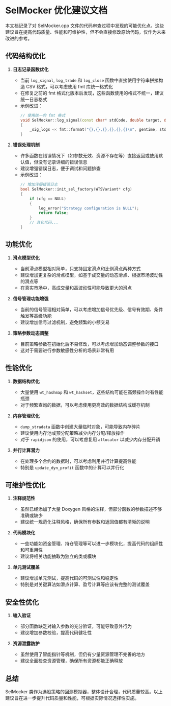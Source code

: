 # SelMocker 优化建议文档

本文档记录了对 SelMocker.cpp 文件的代码审查过程中发现的可能优化点。这些建议旨在提高代码质量、性能和可维护性，但不会直接修改原始代码，仅作为未来改进的参考。

## 代码结构优化

1. **日志记录函数优化**
   - 当前 `log_signal`, `log_trade` 和 `log_close` 函数中直接使用字符串拼接构造 CSV 格式，可以考虑使用 fmt 库统一格式化
   - 在修复之前的 fmt 格式化版本后发现，这些函数使用的格式不统一，建议统一日志格式
   - 示例改进：
     ```cpp
     // 使用统一的 fmt 格式
     void SelMocker::log_signal(const char* stdCode, double target, double price, uint64_t gentime, const char* usertag)
     {
         _sig_logs << fmt::format("{},{},{},{},{},{}\n", gentime, stdCode, price, target, usertag, _strategy->id());
     }
     ```

2. **错误处理机制**
   - 许多函数在错误情况下（如参数无效、资源不存在等）直接返回或使用默认值，但没有记录详细的错误信息
   - 建议增强错误日志，便于调试和问题排查
   - 示例改进：
     ```cpp
     // 增加详细错误日志
     bool SelMocker::init_sel_factory(WTSVariant* cfg)
     {
         if (cfg == NULL)
         {
             log_error("Strategy configuration is NULL");
             return false;
         }
         // 其它代码...
     }
     ```

## 功能优化

1. **滑点模型优化**
   - 当前滑点模型相对简单，只支持固定滑点和比例滑点两种方式
   - 建议增加更复杂的滑点模型，如基于成交量的动态滑点、根据市场波动性的滑点等
   - 在真实市场中，高成交量和高波动性可能导致更大的滑点

2. **信号管理功能增强**
   - 当前的信号管理相对简单，可以考虑增加信号优先级、信号有效期、条件触发等高级功能
   - 建议增加信号过滤机制，避免频繁的小额交易

3. **策略参数动态调整**
   - 目前策略参数在初始化后不易修改，可以考虑增加动态调整参数的接口
   - 这对于需要进行参数敏感性分析的场景非常有用

## 性能优化

1. **数据结构优化**
   - 大量使用 `wt_hashmap` 和 `wt_hashset`，这些结构可能在高频操作时有性能瓶颈
   - 对于频繁查询的数据，可以考虑使用更高效的数据结构或缓存机制

2. **内存管理优化**
   - `dump_stradata` 函数中创建大量临时对象，可能导致内存碎片
   - 建议使用内存池或预分配策略减少内存分配/释放操作
   - 对于 `rapidjson` 的使用，可以考虑复用 `allocator` 以减少内存分配开销

3. **并行计算潜力**
   - 在处理多个合约的数据时，可以考虑利用并行计算提高性能
   - 特别是 `update_dyn_profit` 函数中的计算可以并行化

## 可维护性优化

1. **注释规范性**
   - 虽然已经添加了大量 Doxygen 风格的注释，但部分函数的参数描述不够准确或缺少
   - 建议统一规范化注释风格，确保所有参数和返回值都有清晰的说明

2. **代码模块化**
   - 一些功能如资金管理、持仓管理等可以进一步模块化，提高代码的组织性和可重用性
   - 建议将相关功能抽取为独立的类或模块

3. **单元测试覆盖**
   - 建议增加单元测试，提高代码的可测试性和稳定性
   - 特别是对关键算法如滑点计算、盈亏计算等应该有完整的测试覆盖

## 安全性优化

1. **输入验证**
   - 部分函数缺乏对输入参数的充分验证，可能导致意外行为
   - 建议增加参数校验，提高代码健壮性

2. **资源泄露防护**
   - 虽然使用了智能指针等机制，但仍有少量资源管理不完善的地方
   - 建议全面检查资源管理，确保所有资源都能正确释放

## 总结

SelMocker 类作为选股策略的回测模拟器，整体设计合理，代码质量较高。以上建议旨在进一步提升代码质量和性能，可根据实际情况选择性实施。
